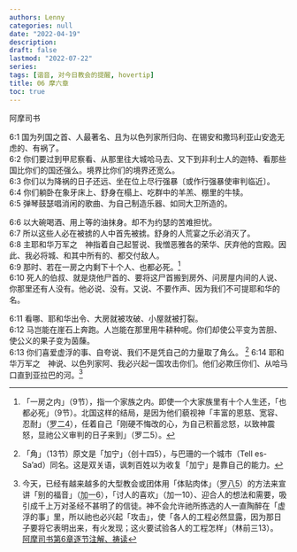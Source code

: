 ```yaml
---
authors: Lenny
categories: null
date: "2022-04-19"
description: 
draft: false
lastmod: "2022-07-22"
series:
tags: [谐音, 对今日教会的提醒, hovertip]
title: 06 摩六章
toc: true
---
```

阿摩司书
<!--more-->

6:1 国为列国之首、人最著名、且为以色列家所归向、在锡安和撒玛利亚山安逸无虑的、有祸了。  
6:2 你们要过到甲尼察看、从那里往大城哈马去、又下到非利士人的迦特、看那些国比你们的国还强么。境界比你们的境界还宽么。  
6:3 你们以为降祸的日子还远、坐在位上尽行强暴〔或作行强暴使审判临近〕。  
6:4 你们躺卧在象牙床上、舒身在榻上、吃群中的羊羔、棚里的牛犊。  
6:5 弹琴鼓瑟唱消闲的歌曲、为自己制造乐器、如同大卫所造的。  

6:6 以大碗喝酒、用上等的油抹身。却不为约瑟的苦难担忧。  
6:7 所以这些人必在被掳的人中首先被掳。舒身的人荒宴之乐必消灭了。  
6:8 主耶和华万军之　神指着自己起誓说、我憎恶雅各的荣华、厌弃他的宫殿。因此、我必将城、和其中所有的、都交付敌人。  
6:9 那时、若在一房之内剩下十个人、也都必死。[^1]  
6:10 死人的伯叔、就是烧他尸首的、要将这尸首搬到房外、问房屋内间的人说、你那里还有人没有。他必说、没有。又说、不要作声、因为我们不可提耶和华的名。  

6:11 看哪、耶和华出令、大房就被攻破、小屋就被打裂。  
6:12 马岂能在崖石上奔跑。人岂能在那里用牛耕种呢。你们却使公平变为苦胆、使公义的果子变为茵蔯。  
6:13 你们喜爱虚浮的事、自夸说、我们不是凭自己的力量取了角么。  [^2]
6:14 耶和华万军之　神说、以色列家阿、我必兴起一国攻击你们。他们必欺压你们、从哈马口直到亚拉巴的河。[^3]  

[^1]: 「一房之内」（9节），指一个家族之内。即使一个大家族里有十个人生还，「也都必死」（9节）。北国这样的结局，是因为他们藐视神「丰富的恩慈、宽容、忍耐」（<a class = "hovertip" tooltip_text = "‪罗马书‬2:4 和合本
4 还是你藐视他丰富的恩慈、宽容、忍耐，不晓得他的恩慈是领你悔改呢？">罗二4</a>），任着自己「刚硬不悔改的心，为自己积蓄忿怒，以致神震怒，显祂公义审判的日子来到」（罗二5）。  
[^2]: 「角」（13节）原文是「加宁」（创十四5），与巴珊的一个城市（Tell es-Sa’ad）同名。这是双关语，讽刺百姓以为收复「加宁」是靠自己的能力。
[^3]: 今天，已经有越来越多的大型教会或团体用「体贴肉体」（<a class = "hovertip" tooltip_text = "‪罗马书‬2:5 和合本
5 你竟任着你刚硬不悔改的心，为自己积蓄忿怒，以致　神震怒，显他公义审判的日子来到。">罗八5</a>）的方法来宣讲「别的福音」（<a class = "hovertip" tooltip_text ="‪加拉太书‬1:6 和合本
6 我希奇你们这么快离开那藉着基督之恩召你们的，去从别的福音。">加一6</a>），「讨人的喜欢」（加一10）、迎合人的想法和需要，吸引成千上万对圣经不甚明了的信徒。神不会允许祂所拣选的人一直陶醉在「虚浮的事」里，所以祂也必兴起「攻击」，使「各人的工程必然显露，因为那日子要将它表明出来，有火发现；这火要试验各人的工程怎样」（林前三13）。  
[阿摩司书第6章逐节注解、祷读](https://cmcbiblereading.com/2016/10/05/%e9%98%bf%e6%91%a9%e5%8f%b8%e4%b9%a6%e7%ac%ac6%e7%ab%a0%e9%80%90%e8%8a%82%e6%b3%a8%e8%a7%a3%e3%80%81%e7%a5%b7%e8%af%bb/)




<style type="text/css">
.hovertip {
  position: relative;
  border-bottom: 1px dotted black;
}

.hovertip:before {
  content: attr(tooltip_text);
  visibility: hidden;
  
  overflow-y: inherit; /*new*/

  width: 250px;
  background-color: #add8e6;
  color: black;
  text-align: left;
  border-radius: 5px;
  padding: 5px 0;
  /* fade-in*/
  opacity: 0;  
  transition: opacity 1s ease-in-out;

  /* top tooltip*/
  position: absolute; /*let tooltip wrap instead of overflow*/
  z-index: 1;
  left: auto; /*50%;*/
  bottom: auto; /*110%;*/
  margin-left: -60px;
}

.hovertip.hovertiptext::before {
  content: " ";
  position: absolute;
  top: 100%; /* At the bottom of the tooltip */
  left: 50%;
  margin-left: -5px;
  border-width: 5px;
  border-style: solid;
  border-color: black transparent transparent transparent;
}

.hovertip:hover:before {
  opacity: 1;
  visibility: visible;
}
</style>
